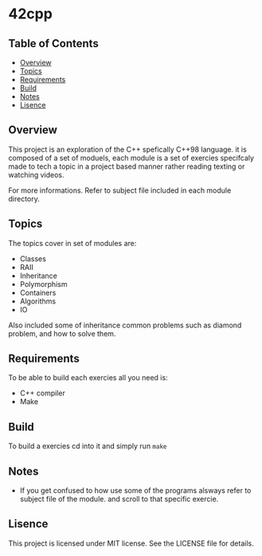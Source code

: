 # 42cpp

## Table of Contents
- [Overview](#overview)
- [Topics](#topics)
- [Requirements](#requirements)
- [Build](#build)
- [Notes](#notes)
- [Lisence](#lisence)

## Overview

This project is an exploration of the C++ spefically C++98 language. it is composed of a set of moduels, each module is a set of exercies specifcaly made to tech a topic in a project based manner rather reading texting or watching videos.

For more informations. Refer to subject file included in each module directory.

## Topics

The topics cover in set of modules are:

- Classes
- RAII
- Inheritance
- Polymorphism
- Containers
- Algorithms
- IO

Also included some of inheritance common problems such as diamond problem, and how to solve them.

## Requirements

To be able to build each exercies all you need is:

- C++ compiler
- Make

## Build

To build a exercies cd into it and simply run `make`

## Notes

- If you get confused to how use some of the programs alsways refer to subject file of the module. and scroll to that specific exercie.

## Lisence

This project is licensed under MIT license. See the LICENSE file for details.


